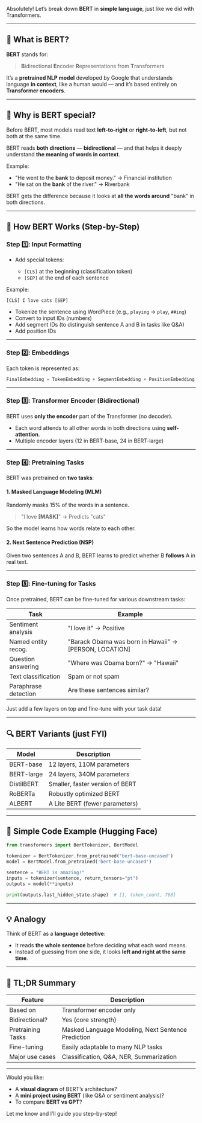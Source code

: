 Absolutely! Let’s break down **BERT** in **simple language**, just like we did with Transformers.

---

## 🧠 What is BERT?

**BERT** stands for:

> **B**idirectional
> **E**ncoder
> **R**epresentations from
> **T**ransformers

It’s a **pretrained NLP model** developed by Google that understands language **in context**, like a human would — and it’s based entirely on **Transformer encoders**.

---

## 🤔 Why is BERT special?

Before BERT, most models read text **left-to-right** or **right-to-left**, but not both at the same time.

BERT reads **both directions** — **bidirectional** — and that helps it deeply understand **the meaning of words in context**.

Example:

* "He went to the **bank** to deposit money." → Financial institution
* "He sat on the **bank** of the river." → Riverbank

BERT gets the difference because it looks at **all the words around** "bank" in both directions.

---

## 🧩 How BERT Works (Step-by-Step)

### Step 1️⃣: Input Formatting

* Add special tokens:

  * `[CLS]` at the beginning (classification token)
  * `[SEP]` at the end of each sentence

Example:

```text
[CLS] I love cats [SEP]
```

* Tokenize the sentence using WordPiece (e.g., `playing` → `play`, `##ing`)
* Convert to input IDs (numbers)
* Add segment IDs (to distinguish sentence A and B in tasks like Q\&A)
* Add position IDs

---

### Step 2️⃣: Embeddings

Each token is represented as:

```python
FinalEmbedding = TokenEmbedding + SegmentEmbedding + PositionEmbedding
```

---

### Step 3️⃣: Transformer Encoder (Bidirectional)

BERT uses **only the encoder** part of the Transformer (no decoder).

* Each word attends to all other words in both directions using **self-attention**.
* Multiple encoder layers (12 in BERT-base, 24 in BERT-large)

---

### Step 4️⃣: Pretraining Tasks

BERT was pretrained on **two tasks**:

#### 1. **Masked Language Modeling (MLM)**

Randomly masks 15% of the words in a sentence.

> "I love **\[MASK]**" → Predicts "cats"

So the model learns how words relate to each other.

#### 2. **Next Sentence Prediction (NSP)**

Given two sentences A and B, BERT learns to predict whether B **follows** A in real text.

---

### Step 5️⃣: Fine-tuning for Tasks

Once pretrained, BERT can be fine-tuned for various downstream tasks:

| Task                 | Example                                                 |
| -------------------- | ------------------------------------------------------- |
| Sentiment analysis   | "I love it" → Positive                                  |
| Named entity recog.  | "Barack Obama was born in Hawaii" → \[PERSON, LOCATION] |
| Question answering   | "Where was Obama born?" → "Hawaii"                      |
| Text classification  | Spam or not spam                                        |
| Paraphrase detection | Are these sentences similar?                            |

Just add a few layers on top and fine-tune with your task data!

---

## 🔍 BERT Variants (just FYI)

| Model      | Description                     |
| ---------- | ------------------------------- |
| BERT-base  | 12 layers, 110M parameters      |
| BERT-large | 24 layers, 340M parameters      |
| DistilBERT | Smaller, faster version of BERT |
| RoBERTa    | Robustly optimized BERT         |
| ALBERT     | A Lite BERT (fewer parameters)  |

---

## 🔧 Simple Code Example (Hugging Face)

```python
from transformers import BertTokenizer, BertModel

tokenizer = BertTokenizer.from_pretrained('bert-base-uncased')
model = BertModel.from_pretrained('bert-base-uncased')

sentence = "BERT is amazing!"
inputs = tokenizer(sentence, return_tensors="pt")
outputs = model(**inputs)

print(outputs.last_hidden_state.shape)  # [1, token_count, 768]
```

---

## 💡 Analogy

Think of BERT as a **language detective**:

* It reads **the whole sentence** before deciding what each word means.
* Instead of guessing from one side, it looks **left and right at the same time**.

---

## 🧠 TL;DR Summary

| Feature           | Description                                        |
| ----------------- | -------------------------------------------------- |
| Based on          | Transformer encoder only                           |
| Bidirectional?    | Yes (core strength)                                |
| Pretraining Tasks | Masked Language Modeling, Next Sentence Prediction |
| Fine-tuning       | Easily adaptable to many NLP tasks                 |
| Major use cases   | Classification, Q\&A, NER, Summarization           |

---

Would you like:

* A **visual diagram** of BERT’s architecture?
* A **mini project using BERT** (like Q\&A or sentiment analysis)?
* To compare **BERT vs GPT**?

Let me know and I’ll guide you step-by-step!
